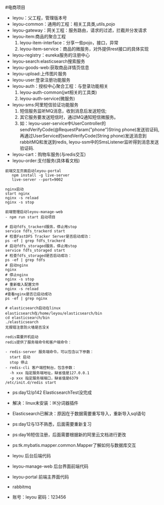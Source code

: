 #电商项目
- leyou：父工程，管理版本号
- leyou-common：通用的工程：相关工具类,utils,pojo
- leyou-gateway：网关工程：服务路由，请求的过滤，拦截并分发请求
- leyou-item:商品的聚合工程
    1. leyou-item-interface：分享一些pojo，接口，异常
    2. leyou-item-service：商品的微服务，对外提供rest接口的具体实现
- leyou-registry：eureka服务的注册中心
- leyou-search:elasticsearch搜索服务
- leyou-goods-web:获取商品详情页信息
- leyou-upload:上传图片服务
- leyou-user:登录注册功能服务
- leyou-auth：授权中心聚合工程：与登录功能相关
    1. leyou-auth-common(jwt相关的工具类) 
    2. leyou-auth-service(微服务)
- leyou-sms:阿里短信验证功能服务
    1. 短信服务监听MQ消息，收到消息后发送短信;
    2. 其它服务要发送短信时，通过MQ通知短信微服务。
    3. 如：leyou-user-service中UserController的sendVerifyCode(@RequestParam("phone")String phone)发送验证码,
    再通过UserService的sendVerifyCode(String phone)发送消息到rabbitMQ和发送到redis,
    leyou-ssm中的SmsListener监听得到消息发送验证码.
- leyou-cart：购物车服务(与redis交互)
- leyou-order:支付服务(具体看文档)
```
前端交互页面启动leyou-portal
   npm install -g live-server
   live-server --port=9002
```
``` 
nginx启动
start nginx
nginx -s reload
nginx -s stop
```
```
前端管理启动leyou-manage-web
- npm run start 启动项目
```
``` 
# 启动fdfs_trackerd服务，停止用stop
service fdfs_trackerd start 
# 检查FastDFS Tracker Server是否启动成功：
ps -ef | grep fdfs_trackerd
# 启动fdfs_storaged服务，停止用stop
service fdfs_storaged start 
# 检查fdfs_storaged是否启动成功：
ps -ef | grep fdfs
# 启动nginx
nginx 
# 停止nginx
nginx -s stop 
# 重新载入配置文件
nginx -s reload
#查看nginx是否已启动成功
ps -ef | grep nginx

# elasticsearch启动在linux
elasticsearch在/home/leyou/elasticsearch/bin
cd elasticsearch/bin
./elasticsearch
无报错注意防火墙是否没关

```
```
redis需要开机启动
redis提供了服务端命令和客户端命令：

- redis-server 服务端命令，可以包含以下参数：
  start 启动
  stop 停止
- redis-cli 客户端控制台，包含参数：
  -h xxx 指定服务端地址，缺省值是127.0.0.1
  -p xxx 指定服务端端口，缺省值是6379
/etc/init.d/redis start
```
- ps:day12/p142 ElasticsearchTest没完成
- 解决：linux未安装：IK分词器插件
- Elasticsearch已解决：原因在于数据需要重写导入，重新导入sql语句
- ps:day12与13不熟悉，后面需要重新复习
- ps:day16短信注册，后面需要根据新的阿里云文档进行更改
- ps:tk.mybatis.mapper.common.Mapper了解如何与数据库交互


- leyou 后台后端代码
- leyou-manage-web 后台界面前端代码
- leyou-portal 前端主界面代码  

- rabbitmq 
- 账号：leyou 密码：123456
